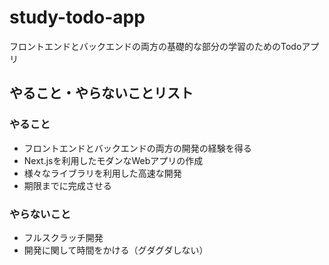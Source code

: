 # study-todo-app

フロントエンドとバックエンドの両方の基礎的な部分の学習のためのTodoアプリ

## やること・やらないことリスト

### やること

- フロントエンドとバックエンドの両方の開発の経験を得る
- Next.jsを利用したモダンなWebアプリの作成
- 様々なライブラリを利用した高速な開発
- 期限までに完成させる

### やらないこと

- フルスクラッチ開発
- 開発に関して時間をかける（グダグダしない）
